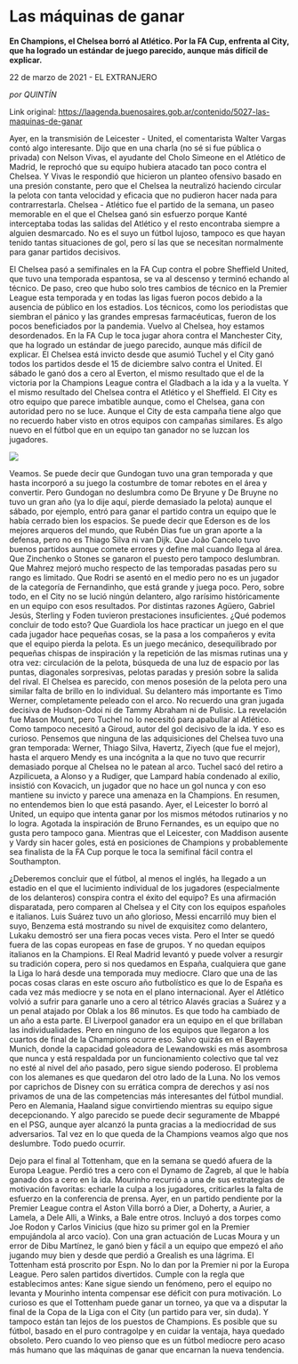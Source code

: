# Las máquinas de ganar

**En Champions, el Chelsea borró al Atlético. Por la FA Cup, enfrenta al City, que ha logrado un estándar de juego parecido, aunque más difícil de explicar.**

22 de marzo de 2021 - EL EXTRANJERO

_por QUINTÍN_

Link original: https://laagenda.buenosaires.gob.ar/contenido/5027-las-maquinas-de-ganar



Ayer, en la transmisión de Leicester - United, el comentarista Walter Vargas contó algo interesante. Dijo que en una charla (no sé si fue pública o privada) con Nelson Vivas, el ayudante del Cholo Simeone en el Atlético de Madrid, le reprochó que su equipo hubiera atacado tan poco contra el Chelsea. Y Vivas le respondió que hicieron un planteo ofensivo basado en una presión constante, pero que el Chelsea la neutralizó haciendo circular la pelota con tanta velocidad y eficacia que no pudieron hacer nada para contrarrestarla. Chelsea - Atlético fue el partido de la semana, un paseo memorable en el que el Chelsea ganó sin esfuerzo porque Kanté interceptaba todas las salidas del Atlético y el resto encontraba siempre a alguien desmarcado. No es el suyo un fútbol lujoso, tampoco es que hayan tenido tantas situaciones de gol, pero sí las que se necesitan normalmente para ganar partidos decisivos.




El Chelsea pasó a semifinales en la FA Cup contra el pobre Sheffield United, que tuvo una temporada espantosa, se va al descenso y terminó echando al técnico. De paso, creo que hubo solo tres cambios de técnico en la Premier League esta temporada y en todas las ligas fueron pocos debido a la ausencia de público en los estadios. Los técnicos, como los periodistas que siembran el pánico y las grandes empresas farmacéuticas, fueron de los pocos beneficiados por la pandemia. Vuelvo al Chelsea, hoy estamos desordenados. En la FA Cup le toca jugar ahora contra el Manchester City, que ha logrado un estándar de juego parecido, aunque más difícil de explicar. El Chelsea está invicto desde que asumió Tuchel y el City ganó todos los partidos desde el 15 de diciembre salvo contra el United. El sábado le ganó dos a cero al Everton, el mismo resultado que el de la victoria por la Champions League contra el Gladbach a la ida y a la vuelta. Y el mismo resultado del Chelsea contra el Atlético y el Sheffield. El City es otro equipo que parece imbatible aunque, como el Chelsea, gana con autoridad pero no se luce. Aunque el City de esta campaña tiene algo que no recuerdo haber visto en otros equipos con campañas similares. Es algo nuevo en el fútbol que en un equipo tan ganador no se luzcan los jugadores.




[![](https://img.youtube.com/vi/4kI_p7xmFYE/0.jpg)](https://www.youtube.com/watch?v=4kI_p7xmFYE)




Veamos. Se puede decir que Gundogan tuvo una gran temporada y que hasta incorporó a su juego la costumbre de tomar rebotes en el área y convertir. Pero Gundogan no deslumbra como De Bryune y De Bruyne no tuvo un gran año (ya lo dije aquí, pierde demasiado la pelota) aunque el sábado, por ejemplo, entró para ganar el partido contra un equipo que le había cerrado bien los espacios. Se puede decir que Ederson es de los mejores arqueros del mundo, que Rubén Dias fue un gran aporte a la defensa, pero no es Thiago Silva ni van Dijk. Que João Cancelo tuvo buenos partidos aunque comete errores y define mal cuando llega al área. Que Zinchenko o Stones se ganaron el puesto pero tampoco deslumbran. Que Mahrez mejoró mucho respecto de las temporadas pasadas pero su rango es limitado. Que Rodri se asentó en el medio pero no es un jugador de la categoría de Fernandinho, que está grande y juega poco. Pero, sobre todo, en el City no se lució ningún delantero, algo rarísimo históricamente en un equipo con esos resultados. Por distintas razones Agüero, Gabriel Jesús, Sterling y Foden tuvieron prestaciones insuficientes. ¿Qué podemos concluir de todo esto? Que Guardiola los hace practicar un juego en el que cada jugador hace pequeñas cosas, se la pasa a los compañeros y evita que el equipo pierda la pelota. Es un juego mecánico, desequilibrado por pequeñas chispas de inspiración y la repetición de las mismas rutinas una y otra vez: circulación de la pelota, búsqueda de una luz de espacio por las puntas, diagonales sorpresivas, pelotas paradas y presión sobre la salida del rival. El Chelsea es parecido, con menos posesión de la pelota pero una similar falta de brillo en lo individual. Su delantero más importante es Timo Werner, completamente peleado con el arco. No recuerdo una gran jugada decisiva de Hudson-Odoi ni de Tammy Abraham ni de Pulisic. La revelación fue Mason Mount, pero Tuchel no lo necesitó para apabullar al Atlético. Como tampoco necesitó a Giroud, autor del gol decisivo de la ida. Y eso es curioso. Pensemos que ninguna de las adquisiciones del Chelsea tuvo una gran temporada: Werner, Thiago Silva, Havertz, Ziyech (que fue el mejor), hasta el arquero Mendy es una incógnita a la que no tuvo que recurrir demasiado porque al Chelsea no le patean al arco. Tuchel sacó del retiro a Azpilicueta, a Alonso y a Rudiger, que Lampard había condenado al exilio, insistió con Kovacich, un jugador que no hace un gol nunca y con eso mantiene su invicto y parece una amenaza en la Champions. En resumen, no entendemos bien lo que está pasando. Ayer, el Leicester lo borró al United, un equipo que intenta ganar por los mismos métodos rutinarios y no lo logra. Agotada la inspiración de Bruno Fernandes, es un equipo que no gusta pero tampoco gana. Mientras que el Leicester, con Maddison ausente y Vardy sin hacer goles, está en posiciones de Champions y probablemente sea finalista de la FA Cup porque le toca la semifinal fácil contra el Southampton.




¿Deberemos concluir que el fútbol, al menos el inglés, ha llegado a un estadio en el que el lucimiento individual de los jugadores (especialmente de los delanteros) conspira contra el éxito del equipo? Es una afirmación disparatada, pero comparen al Chelsea y el City con los equipos españoles e italianos. Luis Suárez tuvo un año glorioso, Messi encarriló muy bien el suyo, Benzema está mostrando su nivel de exquisitez como delantero, Lukaku demostró ser una fiera pocas veces vista. Pero el Inter se quedó fuera de las copas europeas en fase de grupos. Y no quedan equipos italianos en la Champions. El Real Madrid levantó y puede volver a resurgir su tradición copera, pero si nos quedamos en España, cualquiera que gane la Liga lo hará desde una temporada muy mediocre. Claro que una de las pocas cosas claras en este oscuro año futbolístico es que lo de España es cada vez más mediocre y se nota en el plano internacional. Ayer el Atlético volvió a sufrir para ganarle uno a cero al tétrico Alavés gracias a Suárez y a un penal atajado por Oblak a los 86 minutos. Es que todo ha cambiado de un año a esta parte. El Liverpool ganador era un equipo en el que brillaban las individualidades. Pero en ninguno de los equipos que llegaron a los cuartos de final de la Champions ocurre eso. Salvo quizás en el Bayern Munich, donde la capacidad goleadora de Lewandowski es más asombrosa que nunca y está respaldada por un funcionamiento colectivo que tal vez no esté al nivel del año pasado, pero sigue siendo poderoso. El problema con los alemanes es que quedaron del otro lado de la Luna. No los vemos por caprichos de Disney con su errática compra de derechos y así nos privamos de una de las competencias más interesantes del fútbol mundial. Pero en Alemania, Haaland sigue convirtiendo mientras su equipo sigue decepcionando. Y algo parecido se puede decir seguramente de Mbappé en el PSG, aunque ayer alcanzó la punta gracias a la mediocridad de sus adversarios. Tal vez en lo que queda de la Champions veamos algo que nos deslumbre. Todo puedo ocurrir.




Dejo para el final al Tottenham, que en la semana se quedó afuera de la Europa League. Perdió tres a cero con el Dynamo de Zagreb, al que le había ganado dos a cero en la ida. Mourinho recurrió a una de sus estrategias de motivación favoritas: echarle la culpa a los jugadores, criticarles la falta de esfuerzo en la conferencia de prensa. Ayer, en un partido pendiente por la Premier League contra el Aston Villa borró a Dier, a Doherty, a Aurier, a Lamela, a Dele Alli, a Winks, a Bale entre otros. Incluyó a dos torpes como Joe Rodon y Carlos Vinicius (que hizo su primer gol en la Premier empujándola al arco vacío). Con una gran actuación de Lucas Moura y un error de Dibu Martínez, le ganó bien y fácil a un equipo que empezó el año jugando muy bien y desde que perdió a Grealish es una lágrima. El Tottenham está proscrito por Espn. No lo dan por la Premier ni por la Europa League. Pero salen partidos divertidos. Cumple con la regla que establecimos antes: Kane sigue siendo un fenómeno, pero el equipo no levanta y Mourinho intenta compensar ese déficit con pura motivación. Lo curioso es que el Tottenham puede ganar un torneo, ya que va a disputar la final de la Copa de la Liga con el City (un partido para ver, sin duda). Y tampoco están tan lejos de los puestos de Champions. Es posible que su fútbol, basado en el puro contragolpe y en cuidar la ventaja, haya quedado obsoleto. Pero cuando lo veo pienso que es un fútbol mediocre pero acaso más humano que las máquinas de ganar que encarnan la nueva tendencia.



